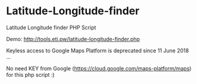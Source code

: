 # Latitude-Longitude-finder
Latitude Longitude finder PHP Script

Demo: http://tools.eti.pw/latitude-longitude-finder.php

Keyless access to Google Maps Platform is deprecated since 11 June 2018 ...

No need KEY from Google (https://cloud.google.com/maps-platform/maps) for this php script :)
